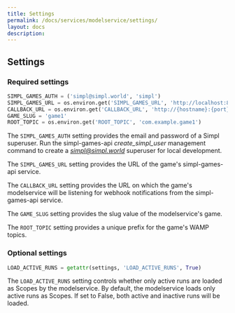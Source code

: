 ```yaml
---
title: Settings
permalink: /docs/services/modelservice/settings/
layout: docs
description:
---
```


## Settings

### Required settings

```python
SIMPL_GAMES_AUTH = ('simpl@simpl.world', 'simpl')
SIMPL_GAMES_URL = os.environ.get('SIMPL_GAMES_URL', 'http://localhost:8100/apis')
CALLBACK_URL = os.environ.get('CALLBACK_URL', 'http://{hostname}:{port}/callback')
GAME_SLUG = 'game1'
ROOT_TOPIC = os.environ.get('ROOT_TOPIC', 'com.example.game1')
```

The `SIMPL_GAMES_AUTH` setting provides the email and password of a Simpl superuser. 
Run the simpl-games-api
*create_simpl_user* management command to create a *simpl@simpl.world* superuser for local development.

The `SIMPL_GAMES_URL` setting provides the URL of the game's simpl-games-api service.

The `CALLBACK_URL` setting provides the URL on which the game's modelservice will be listening 
for webhook notifications from the simpl-games-api service.

The `GAME_SLUG` setting provides the slug value of the modelservice's game.

The `ROOT_TOPIC` setting provides a unique prefix for the game's WAMP topics.

### Optional settings

```python
LOAD_ACTIVE_RUNS = getattr(settings, 'LOAD_ACTIVE_RUNS', True)

```

The `LOAD_ACTIVE_RUNS` setting controls whether only active runs are loaded as Scopes by the modelservice. 
By default, the modelservice loads only active runs as Scopes. If set to False, both active and inactive runs will be loaded. 



